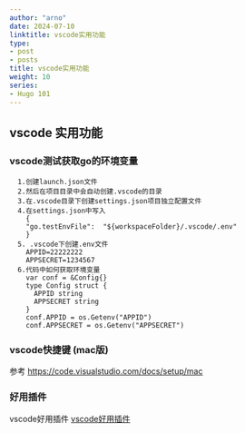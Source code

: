 ```yaml
---
author: "arno"
date: 2024-07-10
linktitle: vscode实用功能
type:
- post
- posts
title: vscode实用功能
weight: 10
series:
- Hugo 101
---
```



## vscode 实用功能

### vscode测试获取go的环境变量

```TXT
  1.创建launch.json文件
  2.然后在项目目录中会自动创建.vscode的目录
  3.在.vscode目录下创建settings.json项目独立配置文件
  4.在settings.json中写入
    {
    "go.testEnvFile":  "${workspaceFolder}/.vscode/.env"
    }
  5. .vscode下创建.env文件
    APPID=22222222
    APPSECRET=1234567
  6.代码中如何获取环境变量
    var conf = &Config{}
    type Config struct {
      APPID string
      APPSECRET string
    }
    conf.APPID = os.Getenv("APPID")
    conf.APPSECRET = os.Getenv("APPSECRET")

```

### vscode快捷键 (mac版)

参考  <https://code.visualstudio.com/docs/setup/mac>

### 好用插件

vscode好用插件 [vscode好用插件](https://blog.csdn.net/u011262253/article/details/113879997)
